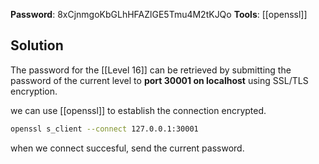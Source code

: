 **Password**: 8xCjnmgoKbGLhHFAZlGE5Tmu4M2tKJQo
**Tools**: [[openssl]]

## Solution
The password for the [[Level 16]] can be retrieved by submitting the password of the current level to **port 30001 on localhost** using SSL/TLS encryption.

we can use [[openssl]] to establish the connection encrypted.
```bash
openssl s_client --connect 127.0.0.1:30001
```

when we connect succesful, send the current password.